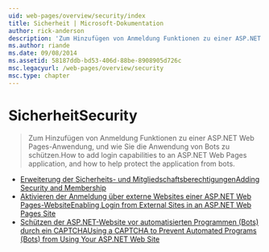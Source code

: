 ```yaml
---
uid: web-pages/overview/security/index
title: Sicherheit | Microsoft-Dokumentation
author: rick-anderson
description: 'Zum Hinzufügen von Anmeldung Funktionen zu einer ASP.NET Web Pages-Anwendung, und wie Sie die Anwendung von Bots zu schützen.'
ms.author: riande
ms.date: 09/08/2014
ms.assetid: 58187ddb-bd53-406d-88be-8908905d726c
msc.legacyurl: /web-pages/overview/security
msc.type: chapter
---
```

<a name="security"></a><span data-ttu-id="ff678-103">Sicherheit</span><span class="sxs-lookup"><span data-stu-id="ff678-103">Security</span></span>
====================
> <span data-ttu-id="ff678-104">Zum Hinzufügen von Anmeldung Funktionen zu einer ASP.NET Web Pages-Anwendung, und wie Sie die Anwendung von Bots zu schützen.</span><span class="sxs-lookup"><span data-stu-id="ff678-104">How to add login capabilities to an ASP.NET Web Pages application, and how to help protect the application from bots.</span></span>


- [<span data-ttu-id="ff678-105">Erweiterung der Sicherheits- und Mitgliedschaftsberechtigungen</span><span class="sxs-lookup"><span data-stu-id="ff678-105">Adding Security and Membership</span></span>](16-adding-security-and-membership.md)
- [<span data-ttu-id="ff678-106">Aktivieren der Anmeldung über externe Websites einer ASP.NET Web Pages-Website</span><span class="sxs-lookup"><span data-stu-id="ff678-106">Enabling Login from External Sites in an ASP.NET Web Pages Site</span></span>](enabling-login-from-external-sites-in-an-aspnet-web-pages-site.md)
- [<span data-ttu-id="ff678-107">Schützen der ASP.NET-Website vor automatisierten Programmen (Bots) durch ein CAPTCHA</span><span class="sxs-lookup"><span data-stu-id="ff678-107">Using a CAPTCHA to Prevent Automated Programs (Bots) from Using Your ASP.NET Web Site</span></span>](using-a-catpcha-to-prevent-automated-programs-bots-from-using-your-aspnet-web-site.md)

